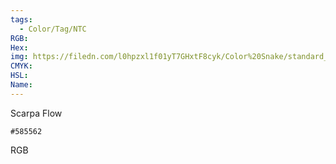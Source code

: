 ```yaml
---
tags:
  - Color/Tag/NTC
RGB:
Hex:
img: https://filedn.com/l0hpzxl1f01yT7GHxtF8cyk/Color%20Snake/standard_csv_to_svg//585562.svg
CMYK:
HSL:
Name:
---
```

Scarpa Flow
```palette
#585562
```
RGB
